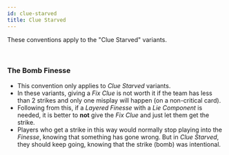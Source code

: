 ```yaml
---
id: clue-starved
title: Clue Starved
---
```


These conventions apply to the "Clue Starved" variants.

<br />

### The Bomb Finesse

- This convention only applies to *Clue Starved* variants.
- In these variants, giving a *Fix Clue* is not worth it if the team has less than 2 strikes and only one misplay will happen (on a non-critical card).
- Following from this, if a *Layered Finesse* with a *Lie Component* is needed, it is better to **not** give the *Fix Clue* and just let them get the strike.
- Players who get a strike in this way would normally stop playing into the *Finesse*, knowing that something has gone wrong. But in *Clue Starved*, they should keep going, knowing that the strike (bomb) was intentional.
